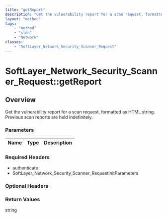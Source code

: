 ```yaml
---
title: "getReport"
description: "Get the vulnerability report for a scan request, formatted as HTML string. Previous scan reports are held indefinitely."
layout: "method"
tags:
    - "method"
    - "sldn"
    - "Network"
classes:
    - "SoftLayer_Network_Security_Scanner_Request"
---
```

# SoftLayer_Network_Security_Scanner_Request::getReport
## Overview 
Get the vulnerability report for a scan request, formatted as HTML string. Previous scan reports are held indefinitely. 

### Parameters 
|Name | Type | Description |
| --- | --- | --- |


### Required Headers
* authenticate
* SoftLayer_Network_Security_Scanner_RequestInitParameters

### Optional Headers

### Return Values
string
